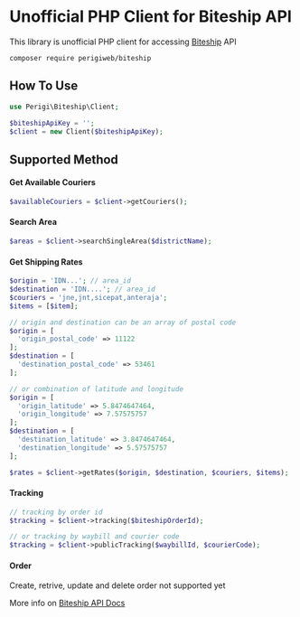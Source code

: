 # Unofficial PHP Client for Biteship API

This library is unofficial PHP client for accessing [Biteship](https://biteship.com) API

```shell
composer require perigiweb/biteship
```

## How To Use

```php
use Perigi\Biteship\Client;

$biteshipApiKey = '';
$client = new Client($biteshipApiKey);
```

## Supported Method

#### Get Available Couriers

```php
$availableCouriers = $client->getCouriers();
```

#### Search Area

```php
$areas = $client->searchSingleArea($districtName);
```

#### Get Shipping Rates

```php
$origin = 'IDN...'; // area_id
$destination = 'IDN....'; // area_id
$couriers = 'jne,jnt,sicepat,anteraja';
$items = [$item];

// origin and destination can be an array of postal code
$origin = [
  'origin_postal_code' => 11122
];
$destination = [
  'destination_postal_code' => 53461
];

// or combination of latitude and longitude
$origin = [
  'origin_latitude' => 5.8474647464,
  'origin_longitude' => 7.57575757
];
$destination = [
  'destination_latitude' => 3.8474647464,
  'destination_longitude' => 5.57575757
];

$rates = $client->getRates($origin, $destination, $couriers, $items);
```

#### Tracking

```php
// tracking by order id
$tracking = $client->tracking($biteshipOrderId);

// or tracking by waybill and courier code
$tracking = $client->publicTracking($waybillId, $courierCode);
```

#### Order

Create, retrive, update and delete order not supported yet

More info on [Biteship API Docs](https://biteship.com/id/docs/intro)